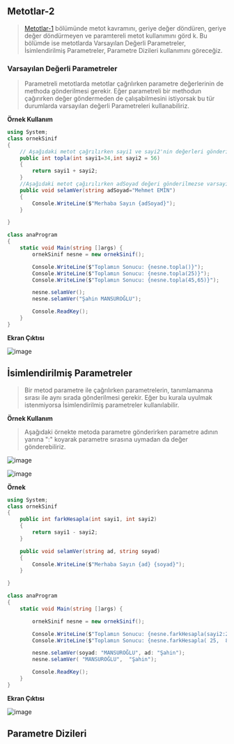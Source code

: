 ## Metotlar-2 ##
> [Metotlar-1](https://github.com/sahinmansuroglu/NtpDersi/blob/main/5_Hafta_Ders_1.md) bölümünde  metot kavramını, geriye değer döndüren, geriye değer döndürmeyen ve paramtereli metot kullanımını görd
> k. Bu bölümde ise metotlarda Varsayılan Değerli Parametreler, İsimlendirilmiş Parametreler, Parametre Dizileri kullanımını göreceğiz.

###  Varsayılan Değerli Parametreler ###

>Parametreli metotlarda metotlar çağrılırken parametre değerlerinin de methoda gönderilmesi gerekir. Eğer parametreli 
>bir methodun çağırırken değer göndermeden de çalışabilmesini istiyorsak bu tür durumlarda varsayılan değerli Parametreleri kullanabiliriz.

**Örnek Kullanım**
```csharp
using System;
class ornekSinif
{
    // Aşağıdaki metot çağrılırken sayi1 ve sayi2'nin değerleri gönderilmezse varsayılan olarak 34 ve 56 değerleri toplanır
    public int topla(int sayi1=34,int sayi2 = 56)
    {
        return sayi1 + sayi2;
    }
    //Aşağıdaki metot çağırılırken adSoyad değeri gönderilmezse varsayılan olarak "Mehmet EMİN" gönderilir..
    public void selamVer(string adSoyad="Mehmet EMİN")
    {
        Console.WriteLine($"Merhaba Sayın {adSoyad}");
    }

}

class anaProgram
{
    static void Main(string []args) {
        ornekSinif nesne = new ornekSinif();

        Console.WriteLine($"Toplamın Sonucu: {nesne.topla()}");
        Console.WriteLine($"Toplamın Sonucu: {nesne.topla(25)}");
        Console.WriteLine($"Toplamın Sonucu: {nesne.topla(45,65)}");

        nesne.selamVer();
        nesne.selamVer("Şahin MANSUROĞLU");

        Console.ReadKey();
    }
}
```
**Ekran Çıktısı**

![image](https://user-images.githubusercontent.com/28144917/138216867-e36830e6-18c8-486a-a704-7ed50fd3a702.png)


## İsimlendirilmiş Parametreler ##

> Bir metod parametre  ile çağrılırken  parametrelerin,  tanımlamanma sırası ile aynı sırada gönderilmesi gerekir. Eğer bu kurala uyulmak istenmiyorsa İsimlendirilmiş parametreler kullanılabilir.

**Örnek Kullanım**

> Aşağıdaki örnekte metoda parametre gönderirken parametre adının yanına ":" koyarak parametre sırasına uymadan da değer gönderebiliriz.

![image](https://user-images.githubusercontent.com/28144917/138217847-07001129-7ba6-4c14-a085-1f8fa543a4f1.png)

![image](https://user-images.githubusercontent.com/28144917/138217732-825f936d-e938-49bf-95a8-fc8bbe02bc39.png)


**Örnek**

```csharp
using System;
class ornekSinif
{
    public int farkHesapla(int sayi1, int sayi2)
    {
        return sayi1 - sayi2;
    }

    public void selamVer(string ad, string soyad)
    {
        Console.WriteLine($"Merhaba Sayın {ad} {soyad}");
    }

}

class anaProgram
{
    static void Main(string []args) {

        ornekSinif nesne = new ornekSinif();

        Console.WriteLine($"Toplamın Sonucu: {nesne.farkHesapla(sayi2:25,sayi1:85)}");
        Console.WriteLine($"Toplamın Sonucu: {nesne.farkHesapla( 25,  85)}");

        nesne.selamVer(soyad: "MANSUROĞLU", ad: "Şahin");
        nesne.selamVer( "MANSUROĞLU",  "Şahin");

        Console.ReadKey();
    }
}

```
**Ekran Çıktısı**

![image](https://user-images.githubusercontent.com/28144917/138220876-12305b53-e7e8-4f91-9ee7-9fe049eda155.png)

## Parametre Dizileri ##


